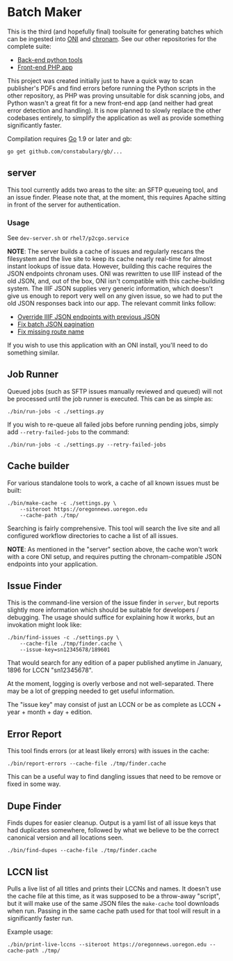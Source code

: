 Batch Maker
===

This is the third (and hopefully final) toolsuite for generating batches which
can be ingested into [ONI](https://github.com/open-oni/open-oni) and
[chronam](https://github.com/LibraryOfCongress/chronam).  See our other
repositories for the complete suite:

- [Back-end python tools](https://github.com/uoregon-libraries/pdf-to-chronam)
- [Front-end PHP app](https://github.com/uoregon-libraries/pdf-to-chronam-admin)

This project was created initially just to have a quick way to scan publisher's
PDFs and find errors before running the Python scripts in the other repository,
as PHP was proving unsuitable for disk scanning jobs, and Python wasn't a great
fit for a new front-end app (and neither had great error detection and
handling).  It is now planned to slowly replace the other codebases entirely,
to simplify the application as well as provide something significantly faster.

Compilation requires [Go](https://golang.org/dl/) 1.9 or later and gb:

    go get github.com/constabulary/gb/...

server
---

This tool currently adds two areas to the site: an SFTP queueing tool, and an
issue finder.  Please note that, at the moment, this requires Apache sitting in
front of the server for authentication.

### Usage

See `dev-server.sh` or `rhel7/p2cgo.service`

**NOTE**: The server builds a cache of issues and regularly rescans the
filesystem and the live site to keep its cache nearly real-time for almost
instant lookups of issue data.  However, building this cache requires the JSON
endpoints chronam uses.  ONI was rewritten to use IIIF instead of the old JSON,
and, out of the box, ONI isn't compatible with this cache-building system.  The
IIIF JSON supplies very generic information, which doesn't give us enough to
report very well on any given issue, so we had to put the old JSON responses
back into our app.  The relevant commit links follow:

- [Override IIIF JSON endpoints with previous JSON](https://github.com/uoregon-libraries/oregon-oni/commit/067ab17084d9015996932d2e001226aa18bbcdb6)
- [ Fix batch JSON pagination](https://github.com/uoregon-libraries/oregon-oni/commit/0463435615b23058ca1bc2afd8017e7001dc0657)
- [Fix missing route name](https://github.com/uoregon-libraries/oregon-oni/commit/94f84a30abd6ad5a38c8bd932a95297e1a9b1989)

If you wish to use this application with an ONI install, you'll need to do
something similar.

Job Runner
---

Queued jobs (such as SFTP issues manually reviewed and queued) will not be
processed until the job runner is executed.  This can be as simple as:

    ./bin/run-jobs -c ./settings.py

If you wish to re-queue all failed jobs before running pending jobs, simply add
`--retry-failed-jobs` to the command:

    ./bin/run-jobs -c ./settings.py --retry-failed-jobs

Cache builder
---

For various standalone tools to work, a cache of all known issues must be built:

    ./bin/make-cache -c ./settings.py \
        --siteroot https://oregonnews.uoregon.edu
        --cache-path ./tmp/

Searching is fairly comprehensive.  This tool will search the live site and all
configured workflow directories to cache a list of all issues.

**NOTE**: As mentioned in the "server" section above, the cache won't work with
a core ONI setup, and requires putting the chronam-compatible JSON endpoints
into your application.

Issue Finder
---

This is the command-line version of the issue finder in `server`, but reports
slightly more information which should be suitable for developers / debugging.
The usage should suffice for explaining how it works, but an invokation might
look like:

    ./bin/find-issues -c ./settings.py \
        --cache-file ./tmp/finder.cache \
        --issue-key=sn12345678/189601

That would search for any edition of a paper published anytime in January, 1896
for LCCN "sn12345678".

At the moment, logging is overly verbose and not well-separated.  There may be
a lot of grepping needed to get useful information.

The "issue key" may consist of just an LCCN or be as complete as LCCN + year +
month + day + edition.

Error Report
---

This tool finds errors (or at least likely errors) with issues in the cache:

    ./bin/report-errors --cache-file ./tmp/finder.cache

This can be a useful way to find dangling issues that need to be remove or
fixed in some way.

Dupe Finder
---

Finds dupes for easier cleanup.  Output is a yaml list of all issue keys that
had duplicates somewhere, followed by what we believe to be the correct
canonical version and all locations seen.

    ./bin/find-dupes --cache-file ./tmp/finder.cache

LCCN list
---

Pulls a live list of all titles and prints their LCCNs and names.  It doesn't
use the cache file at this time, as it was supposed to be a throw-away
"script", but it will make use of the same JSON files the `make-cache` tool
downloads when run.  Passing in the same cache path used for that tool will
result in a significantly faster run.

Example usage:

    ./bin/print-live-lccns --siteroot https://oregonnews.uoregon.edu --cache-path ./tmp/
